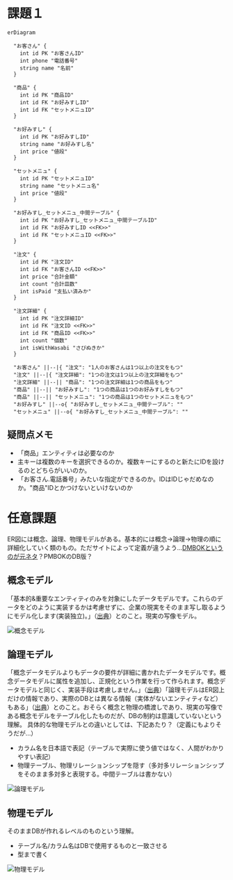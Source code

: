 # 課題１

```mermaid
erDiagram

  "お客さん" {
    int id PK "お客さんID"
    int phone "電話番号"
    string name "名前"
  }

  "商品" {
    int id PK "商品ID"
    int id FK "お好みすしID"
    int id FK "セットメニュID"
  }

  "お好みすし" {
    int id PK "お好みすしID"
    string name "お好みすし名"
    int price "値段"
  }

  "セットメニュ" {
    int id PK "セットメニュID"
    string name "セットメニュ名"
    int price "値段"
  }

  "お好みすし_セットメニュ_中間テーブル" {
    int id PK "お好みすし_セットメニュ_中間テーブルID"
    int id FK "お好みすしID <<FK>>"
    int id FK "セットメニュID <<FK>>"
  }

  "注文" {
    int id PK "注文ID"
    int id FK "お客さんID <<FK>>"
    int price "合計金額"
    int count "合計皿数"
    int isPaid "支払い済みか"
  }

  "注文詳細" {
    int id PK "注文詳細ID"
    int id FK "注文ID <<FK>>"
    int id FK "商品ID <<FK>>"
    int count "個数"
    int isWithWasabi "さびぬきか"
  }

  "お客さん" ||--|{ "注文": "1人のお客さんは1つ以上の注文をもつ"
  "注文" ||--|{ "注文詳細": "1つの注文は1つ以上の注文詳細をもつ"
  "注文詳細" ||--|| "商品": "1つの注文詳細は1つの商品をもつ"
  "商品" ||--|| "お好みすし": "1つの商品は1つのお好みすしをもつ"
  "商品" ||--|| "セットメニュ": "1つの商品は1つのセットメニュをもつ"
  "お好みすし" ||--o{ "お好みすし_セットメニュ_中間テーブル": ""
  "セットメニュ" ||--o{ "お好みすし_セットメニュ_中間テーブル": ""
```

## 疑問点メモ

- 「商品」エンティティは必要なのか
- 主キーは複数のキーを選択できるのか。複数キーにするのと新たにIDを設けるのとどちらがいいのか。
- 「お客さん.電話番号」みたいな指定ができるのか。IDはIDじゃだめなのか。"商品"IDとかつけないといけないのか


# 任意課題

ER図には概念、論理、物理モデルがある。基本的には概念→論理→物理の順に詳細化していく類のもの。ただサイトによって定義が違うよう…[DMBOKというのが元ネタ](http://jp.drinet.co.jp/blog/datamanagement/data_modeling_3minutes)？PMBOKのDB版？

## 概念モデル

「基本的&重要なエンティティのみを対象にしたデータモデルです。これらのデータをどのように実装するかは考慮せずに、企業の現実をそのまま写し取るようにモデル化します(実装独立)。」（[出典](http://jp.drinet.co.jp/blog/datamanagement/data_modeling_3minutes)）とのこと。現実の写像モデル。

![概念モデル](https://rainbow-engine.com/wp-content/uploads/2021/09/RP-IT0455_UI_LogicalDataDesign/RP-IT0455_131_ImageOfGainenER.jpg)

## 論理モデル

「概念データモデルよりもデータの要件が詳細に書かれたデータモデルです。概念データモデルに属性を追加し、正規化という作業を行って作られます。概念データモデルと同じく、実装手段は考慮しません。」（[出典](http://jp.drinet.co.jp/blog/datamanagement/data_modeling_3minutes)）「論理モデルはER図上だけの情報であり、実際のDBとは異なる情報（実体がないエンティティなど）もある」（[出典](https://products.sint.co.jp/ober/blog/logic-physics)）とのこと。おそらく概念と物理の橋渡しであり、現実の写像である概念モデルをテーブル化したものだが、DBの制約は意識していないという理解。
具体的な物理モデルとの違いとしては、下記あたり？（定義にもよりそうだが…）

* カラム名を日本語で表記（テーブルで実際に使う値ではなく、人間がわかりやすい表記）
* 物理テーブル、物理リレーションシップを隠す（多対多リレーションシップをそのまま多対多と表現する。中間テーブルは書かない）

![論理モデル](https://rainbow-engine.com/wp-content/uploads/2021/09/RP-IT0455_UI_LogicalDataDesign/RP-IT0455_111_ImageOfLogicalER.jpg)

## 物理モデル

そのままDBが作れるレベルのものという理解。

* テーブル名/カラム名はDBで使用するものと一致させる
* 型まで書く

![物理モデル](https://rainbow-engine.com/wp-content/uploads/2021/09/RP-IT0455_UI_LogicalDataDesign/RP-IT0455_121_ImageOfPhysicalER.jpg)
